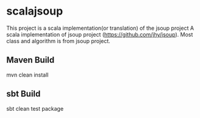 scalajsoup
==========

This project is a scala implementation(or translation) of the jsoup project A scala implementation of jsoup project (https://github.com/jhy/jsoup). Most class and algorithm is from jsoup project.

<h2>Maven Build</h2>
<p>mvn clean install</p>

<h2>sbt Build</h2>
<p>sbt clean test package</p>
